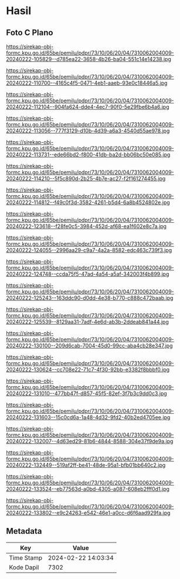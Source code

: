 # Hasil

## Foto C Plano

https://sirekap-obj-formc.kpu.go.id/65be/pemilu/pdpr/73/10/06/20/04/7310062004009-20240222-105829--d785ea22-3658-4b26-ba04-551c14e14238.jpg

https://sirekap-obj-formc.kpu.go.id/65be/pemilu/pdpr/73/10/06/20/04/7310062004009-20240222-110700--4165c4f5-0471-4eb1-aaeb-93e0c18446a5.jpg

https://sirekap-obj-formc.kpu.go.id/65be/pemilu/pdpr/73/10/06/20/04/7310062004009-20240222-112104--904fa624-dde4-4ec7-90f0-5e29fbe6b4a6.jpg

https://sirekap-obj-formc.kpu.go.id/65be/pemilu/pdpr/73/10/06/20/04/7310062004009-20240222-113056--777f3129-d10b-4d39-a6a3-4540d55ae978.jpg

https://sirekap-obj-formc.kpu.go.id/65be/pemilu/pdpr/73/10/06/20/04/7310062004009-20240222-113731--ede66bd2-f800-41db-ba2d-bb06bc50e085.jpg

https://sirekap-obj-formc.kpu.go.id/65be/pemilu/pdpr/73/10/06/20/04/7310062004009-20240222-114210--5f5c890d-2b25-4b7e-ac27-f2f161274455.jpg

https://sirekap-obj-formc.kpu.go.id/65be/pemilu/pdpr/73/10/06/20/04/7310062004009-20240222-114812--f49c0f3d-3582-4261-b5d4-6a8b4524802e.jpg

https://sirekap-obj-formc.kpu.go.id/65be/pemilu/pdpr/73/10/06/20/04/7310062004009-20240222-123618--f28fe0c5-3984-452d-af68-ea1f602e8c7a.jpg

https://sirekap-obj-formc.kpu.go.id/65be/pemilu/pdpr/73/10/06/20/04/7310062004009-20240222-124055--2996aa29-c9a7-4a2a-8582-edc463c739f3.jpg

https://sirekap-obj-formc.kpu.go.id/65be/pemilu/pdpr/73/10/06/20/04/7310062004009-20240222-124748--ccda75f5-47ad-4a54-a5af-342003f4b899.jpg

https://sirekap-obj-formc.kpu.go.id/65be/pemilu/pdpr/73/10/06/20/04/7310062004009-20240222-125243--163ddc90-d0dd-4e38-b770-c888c472baab.jpg

https://sirekap-obj-formc.kpu.go.id/65be/pemilu/pdpr/73/10/06/20/04/7310062004009-20240222-125539--8129aa31-7adf-4e6d-ab3b-2ddeab841a44.jpg

https://sirekap-obj-formc.kpu.go.id/65be/pemilu/pdpr/73/10/06/20/04/7310062004009-20240222-130100--209d6cab-7004-45d0-99cc-aba4cb28e347.jpg

https://sirekap-obj-formc.kpu.go.id/65be/pemilu/pdpr/73/10/06/20/04/7310062004009-20240222-130624--cc708e22-71c7-4f30-92bb-e3382f8bbbf0.jpg

https://sirekap-obj-formc.kpu.go.id/65be/pemilu/pdpr/73/10/06/20/04/7310062004009-20240222-131010--477bb47f-d857-45f5-82ef-3f7b3c9dd0c3.jpg

https://sirekap-obj-formc.kpu.go.id/65be/pemilu/pdpr/73/10/06/20/04/7310062004009-20240222-131603--15c0cd6a-1a48-4d32-9fd2-40b2ed4705ee.jpg

https://sirekap-obj-formc.kpu.go.id/65be/pemilu/pdpr/73/10/06/20/04/7310062004009-20240222-132007--4d63ed29-81b6-4844-8588-304e37f9de9a.jpg

https://sirekap-obj-formc.kpu.go.id/65be/pemilu/pdpr/73/10/06/20/04/7310062004009-20240222-132449--519af2ff-be41-48de-95a1-bfb01bb640c2.jpg

https://sirekap-obj-formc.kpu.go.id/65be/pemilu/pdpr/73/10/06/20/04/7310062004009-20240222-133524--eb77563d-a0bd-4305-a087-608eb2fff0d1.jpg

https://sirekap-obj-formc.kpu.go.id/65be/pemilu/pdpr/73/10/06/20/04/7310062004009-20240222-133802--e9c24263-e542-46e1-a0cc-d6f6aad929fa.jpg


## Metadata

| Key        | Value               |
| ---------- | ------------------- |
| Time Stamp | 2024-02-22 14:03:34 |
| Kode Dapil | 7302                |



